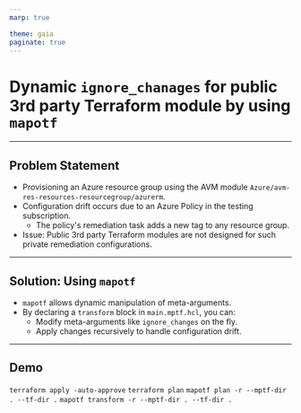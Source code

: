 ```yaml
---
marp: true

theme: gaia
paginate: true
---
```


# Dynamic `ignore_chanages` for public 3rd party Terraform module by using `mapotf`

---

## Problem Statement

- Provisioning an Azure resource group using the AVM module `Azure/avm-res-resources-resourcegroup/azurerm`.
- Configuration drift occurs due to an Azure Policy in the testing subscription.
  - The policy's remediation task adds a new tag to any resource group.
- Issue: Public 3rd party Terraform modules are not designed for such private remediation configurations.

---

## Solution: Using `mapotf`

- `mapotf` allows dynamic manipulation of meta-arguments.
- By declaring a `transform` block in `main.mptf.hcl`, you can:
  - Modify meta-arguments like `ignore_changes` on the fly.
  - Apply changes recursively to handle configuration drift.

---

## Demo

`terraform apply -auto-approve`
`terraform plan`
`mapotf plan -r --mptf-dir . --tf-dir .`
`mapotf transform -r --mptf-dir . --tf-dir .`